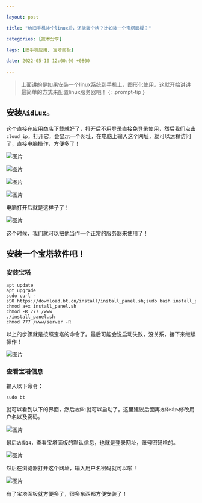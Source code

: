 ```yaml
---

layout: post

title: "给旧手机装个linux后，还能装个啥？比如装一个宝塔面板？"

categories: [技术分享]

tags: [旧手机应用, 宝塔面板]
 
date: 2022-05-10 12:00:00 +0800
 
---
```


> 上面讲的是如果安装一个linux系统到手机上，图形化使用。这就开始讲讲最简单的方式来配置linux服务器吧！
{: .prompt-tip }

## 安装`AidLux`。

这个直接在应用商店下载就好了，打开后不用登录直接免登录使用，然后我们点击`cloud_ip`，打开它，会显示一个网址，在电脑上输入这个网址，就可以远程访问了，直接电脑操作，方便多了！

![图片](https://img.5205230.xyz/file/a2f22920e4ef9dfcafdb8.png)

![图片](https://img.5205230.xyz/file/50d5a4403c7fce1958064.png)

![图片](https://img.5205230.xyz/file/0e9d2de3442d58a282678.png)

![图片](https://img.5205230.xyz/file/899ed6e65ca7a49fb13db.png)

电脑打开后就是这样子了！

![图片](https://img.5205230.xyz/file/19651d5c77d5a289e15fc.png)

这个时候，我们就可以把他当作一个正常的服务器来使用了！

## 安装一个宝塔软件吧！

### 安装宝塔

```
apt update
apt upgrade
sudo curl -sSO https://download.bt.cn/install/install_panel.sh;sudo bash install_panel.sh
chmod a+x install_panel.sh
chmod -R 777 /www
./install_panel.sh
chmod 777 /www/server -R
```

以上的步骤就是按照宝塔的命令了。最后可能会说启动失败，没关系，接下来继续操作！

![图片](https://img.5205230.xyz/file/5873756b75d5b600c1484.png)

### 查看宝塔信息

输入以下命令：

```
sudo bt
```

就可以看到以下的界面，然后`选择1`就可以启动了。这里建议后面再`选择6和5`修改用户名以及密码。

![图片](https://img.5205230.xyz/file/221a83da4afa81344b03c.png)

最后`选择14`，查看宝塔面板的默认信息，也就是登录网址，账号密码啥的。

![图片](https://img.5205230.xyz/file/ed2cafc7b910a5e4bce7e.png)

然后在浏览器打开这个网址，输入用户名密码就可以啦！

![图片](https://img.5205230.xyz/file/c1505e1f7da3edde0b5f1.png)

有了宝塔面板就方便多了，很多东西都方便安装了！
